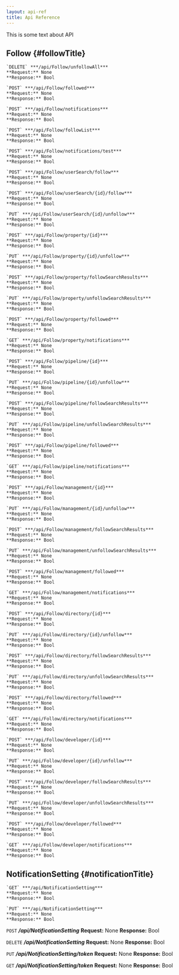 ```yaml
---
layout: api-ref
title: Api Reference
---
```

This is some text about API


Follow {#followTitle}
------------------------------------

~~~
`DELETE` ***/api​/Follow​/unfollowAll***
**Request:** None
**Response:** Bool
~~~
~~~
`POST` ***/api​/Follow​/followed***
**Request:** None
**Response:** Bool
~~~
~~~
`POST` ***/api​/Follow​/notifications***
**Request:** None
**Response:** Bool
~~~
~~~
`POST` ***/api​/Follow​/followList***
**Request:** None
**Response:** Bool
~~~
~~~
`POST` ***/api​/Follow​/notifications​/test***
**Request:** None
**Response:** Bool
~~~
~~~
`POST` ***/api​/Follow​/userSearch​/follow***
**Request:** None
**Response:** Bool
~~~
~~~
`POST` ***​/api​/Follow​/userSearch​/{id}​/follow***
**Request:** None
**Response:** Bool
~~~
~~~
`PUT` ***​/api​/Follow​/userSearch​/{id}​/unfollow***
**Request:** None
**Response:** Bool
~~~
~~~
`POST` ***/api​/Follow​/property​/{id}***
**Request:** None
**Response:** Bool
~~~
~~~
`PUT` ***/api​/Follow​/property​/{id}​/unfollow***
**Request:** None
**Response:** Bool
~~~
~~~
`POST` ***​/api​/Follow​/property​/followSearchResults***
**Request:** None
**Response:** Bool
~~~
~~~
`PUT` ***/api​/Follow​/property​/unfollowSearchResults***
**Request:** None
**Response:** Bool
~~~
~~~
`POST` ***​/api​/Follow​/property​/followed***
**Request:** None
**Response:** Bool
~~~
~~~
`GET` ***/api​/Follow​/property​/notifications***
**Request:** None
**Response:** Bool
~~~
~~~
`POST` ***/api​/Follow​/pipeline​/{id}***
**Request:** None
**Response:** Bool
~~~
~~~
`PUT` ***​/api​/Follow​/pipeline​/{id}​/unfollow***
**Request:** None
**Response:** Bool
~~~
~~~
`POST` ***/api​/Follow​/pipeline​/followSearchResults***
**Request:** None
**Response:** Bool
~~~
~~~
`PUT` ***/api​/Follow​/pipeline​/unfollowSearchResults***
**Request:** None
**Response:** Bool
~~~
~~~
`POST` ***/api​/Follow​/pipeline​/followed***
**Request:** None
**Response:** Bool
~~~
~~~
`GET` ***/api​/Follow​/pipeline​/notifications***
**Request:** None
**Response:** Bool
~~~
~~~
`POST` ***/api​/Follow​/management​/{id}***
**Request:** None
**Response:** Bool
~~~
~~~
`PUT` ***/api​/Follow​/management​/{id}​/unfollow***
**Request:** None
**Response:** Bool
~~~
~~~
`POST` ***​/api​/Follow​/management​/followSearchResults***
**Request:** None
**Response:** Bool
~~~
~~~
`PUT` ***/api​/Follow​/management​/unfollowSearchResults***
**Request:** None
**Response:** Bool
~~~
~~~
`POST` ***/api​/Follow​/management​/followed***
**Request:** None
**Response:** Bool
~~~
~~~
`GET` ***​/api​/Follow​/management​/notifications***
**Request:** None
**Response:** Bool
~~~
~~~
`POST` ***/api​/Follow​/directory​/{id}***
**Request:** None
**Response:** Bool
~~~
~~~
`PUT` ***​/api​/Follow​/directory​/{id}​/unfollow***
**Request:** None
**Response:** Bool
~~~
~~~
`POST` ***/api​/Follow​/directory​/followSearchResults***
**Request:** None
**Response:** Bool
~~~
~~~
`PUT` ***/api​/Follow​/directory​/unfollowSearchResults***
**Request:** None
**Response:** Bool
~~~
~~~
`POST` ***​/api​/Follow​/directory​/followed***
**Request:** None
**Response:** Bool
~~~
~~~
`GET` ***/api​/Follow​/directory​/notifications***
**Request:** None
**Response:** Bool
~~~
~~~
`POST` ***​/api​/Follow​/developer​/{id}***
**Request:** None
**Response:** Bool
~~~
~~~
`PUT` ***/api​/Follow​/developer​/{id}​/unfollow***
**Request:** None
**Response:** Bool
~~~
~~~
`POST` ***/api​/Follow​/developer​/followSearchResults***
**Request:** None
**Response:** Bool
~~~
~~~
`PUT` ***/api​/Follow​/developer​/unfollowSearchResults***
**Request:** None
**Response:** Bool
~~~
~~~
`POST` ***/api​/Follow​/developer​/followed***
**Request:** None
**Response:** Bool
~~~
~~~
`GET` ***/api​/Follow​/developer​/notifications***
**Request:** None
**Response:** Bool
~~~

NotificationSetting {#notificationTitle}
-------------------

~~~
`GET` ***​/api​/NotificationSetting***
**Request:** None
**Response:** Bool
~~~
~~~
`PUT` ***/api​/NotificationSetting***
**Request:** None
**Response:** Bool
~~~
`POST` ***/api​/NotificationSetting***
**Request:** None
**Response:** Bool

`DELETE` ***/api​/NotificationSetting***
**Request:** None
**Response:** Bool

`PUT` ***/api​/NotificationSetting​/token***
**Request:** None
**Response:** Bool

`GET` ***/api​/NotificationSetting​/token***
**Request:** None
**Response:** Bool